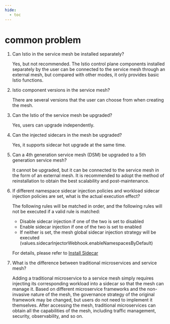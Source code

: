 ```yaml
---
hide:
  - toc
---
```


# common problem

1. Can Istio in the service mesh be installed separately?

    Yes, but not recommended. The Istio control plane components installed separately by the user can be connected to the service mesh through an external mesh, but compared with other modes, it only provides basic Istio functions.

1. Istio component versions in the service mesh?

    There are several versions that the user can choose from when creating the mesh.

1. Can the Istio of the service mesh be upgraded?

    Yes, users can upgrade independently.

1. Can the injected sidecars in the mesh be upgraded?

    Yes, it supports sidecar hot upgrade at the same time.

1. Can a 4th generation service mesh (DSM) be upgraded to a 5th generation service mesh?

    It cannot be upgraded, but it can be connected to the service mesh in the form of an external mesh. It is recommended to adopt the method of reinstallation to obtain the best scalability and post-maintenance.

1. If different namespace sidecar injection policies and workload sidecar injection policies are set, what is the actual execution effect?

    The following rules will be matched in order, and the following rules will not be executed if a valid rule is matched:

    - Disable sidecar injection if one of the two is set to disabled
    - Enable sidecar injection if one of the two is set to enabled
    - If neither is set, the mesh global sidecar injection strategy will be executed (values.sidecarInjectorWebhook.enableNamespacesByDefault)
    
    For details, please refer to [Install Sidecar](https://istio.io/latest/docs/setup/additional-setup/sidecar-injection/)

1. What is the difference between traditional microservices and service mesh?

    Adding a traditional microservice to a service mesh simply requires injecting its corresponding workload into a sidecar so that the mesh can manage it.
    Based on different microservice frameworks and the non-invasive nature of the mesh, the governance strategy of the original framework may be changed, but users do not need to implement it themselves.
    After accessing the mesh, traditional microservices can obtain all the capabilities of the mesh, including traffic management, security, observability, and so on.